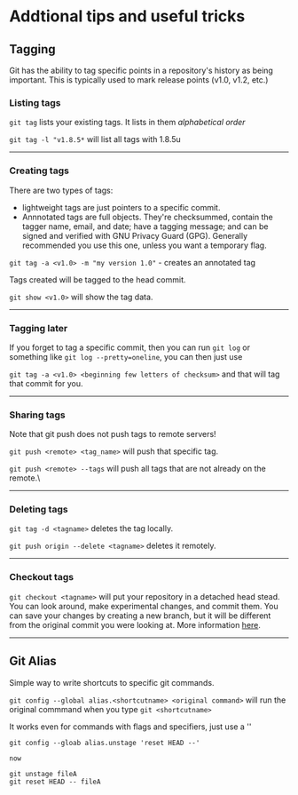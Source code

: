 # Addtional tips and useful tricks

## Tagging

Git has the ability to tag specific points in a repository's history as being important. This is typically used to mark release points (v1.0, v1.2, etc.)

### Listing tags

`git tag` lists your existing tags. It lists in them *alphabetical order* 

`git tag -l "v1.8.5*` will list all tags with 1.8.5u

---

### Creating tags

There are two types of tags:
- lightweight tags are just pointers to a specific commit.
- Annnotated tags are full objects. They're checksummed, contain the tagger name, email, and date; have a tagging message; and can be signed and verified with GNU Privacy Guard (GPG). Generally recommended you use this one, unless you want a temporary flag.

`git tag -a <v1.0> -m "my version 1.0"`  - creates an annotated tag

Tags created will be tagged to the head commit.

`git show <v1.0>` will show the tag data.

---

### Tagging later

If you forget to tag a specific commit, then you can run `git log` or something like `git log --pretty=oneline`, you can then just use 

`git tag -a <v1.0> <beginning few letters of checksum>` and that will tag that commit for you.

---

### Sharing tags

Note that git push does not push tags to remote servers!

`git push <remote> <tag_name>` will push that specific tag.

`git push <remote> --tags` will push all tags that are not already on the remote.\

---

### Deleting tags

`git tag -d <tagname>` deletes the tag locally.

`git push origin --delete <tagname>` deletes it remotely.

---

### Checkout tags

`git checkout <tagname>` will put your repository in a detached head stead. You can look around, make experimental changes, and commit them. You can save your changes by creating a new branch, but it will be different from the original commit you were looking at. More information [here](https://git-scm.com/book/en/v2/Git-Basics-Tagging).

---

## Git Alias

Simple way to write shortcuts to specific git commands.

`git config --global alias.<shortcutname> <original command>` will run the original commmand when you type `git <shortcutname>`

It works even for commands with flags and specifiers, just use a ''

```
git config --gloab alias.unstage 'reset HEAD --'

now

git unstage fileA
git reset HEAD -- fileA
```




